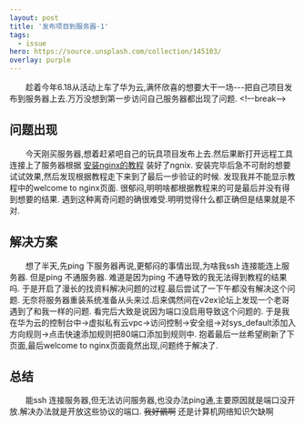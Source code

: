 ```yaml
---
layout: post
title: '发布项目到服务器-1'
tags:
  - issue
hero: https://source.unsplash.com/collection/145103/
overlay: purple
---
```

&emsp;&emsp;趁着今年6.18从活动上车了华为云,满怀欣喜的想要大干一场---把自己项目发布到服务器上去.万万没想到第一步访问自己服务器都出现了问题.
<!–-break-–>
## 问题出现
&emsp;&emsp;今天刚买服务器,想着赶紧吧自己的玩具项目发布上去.然后果断打开远程工具连接上了服务器根据
[安装nginx的教程](https://www.digitalocean.com/community/tutorials/how-to-install-nginx-on-ubuntu-18-04) 装好了ngnix.
安装完毕后急不可耐的想要试试效果,然后发现根据教程走下来到了最后一步验证的时候.
发现我并不能显示教程中的welcome to nginx页面.
很郁闷,明明啥都根据教程来的可是最后并没有得到想要的结果.
遇到这种离奇问题的确很难受.明明觉得什么都正确但是结果就是不对.

## 解决方案
&emsp;&emsp;想了半天,先ping 下服务器再说,更郁闷的事情出现,为啥我ssh 连接能连上服务器.
但是ping 不通服务器. 难道是因为ping 不通导致的我无法得到教程的结果吗.
于是开启了漫长的找资料解决问题的过程.最后尝试了一下午都没有解决这个问题.
无奈将服务器重装系统准备从头来过.后来偶然间在v2ex论坛上发现一个老哥遇到了和我一样的问题.
看完后大致是说因为端口没启用导致这个问题的.
于是我在华为云的控制台中->虚拟私有云vpc->访问控制->安全组->对sys_default添加入方向规则->点击快速添加规则把80端口添加到规则中.
抱着最后一丝希望刷新了下页面,最后welcome to nginx页面竟然出现,问题终于解决了.

## 总结
&emsp;&emsp;能ssh 连接服务器,但无法访问服务器,也没办法ping通,主要原因就是端口没开放.解决办法就是开放这些协议的端口.
 ~~我好鶸啊~~ 还是计算机网络知识欠缺啊
